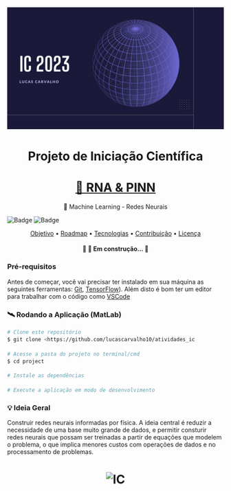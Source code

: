 <h1 align="center">
  <img alt="IC" title="#ic2023" src="./ic.jpg" />
</h1>

<h1 align="center">Projeto de Iniciação Científica</h1>

<h1 align="center">
    <a href="[https://threejs.org/](https://en.wikipedia.org/wiki/Physics-informed_neural_networks)">🔗 RNA & PINN</a>
</h1>
<p align="center">🚀 Machine Learning - Redes Neurais </p>


![Badge](https://img.shields.io/badge/Poli-USP-%add8e6?style=for-the-badge&logo=ghost)
![Badge](https://img.shields.io/badge/PME-3200-%1234a5?style=for-the-badge&logo=ghost)


<p align="center">
 <a href="#objetivo">Objetivo</a> •
 <a href="#roadmap">Roadmap</a> • 
 <a href="#tecnologias">Tecnologias</a> • 
 <a href="#contribuicao">Contribuição</a> • 
 <a href="#licenc-a">Licença</a> 
</p>

<h4 align="center"> 
	🚧  🚀 Em construção...  🚧
</h4>

### Pré-requisitos

Antes de começar, você vai precisar ter instalado em sua máquina as seguintes ferramentas:
[Git](https://git-scm.com), [TensorFlow]([https://tensorflow.org/?hl=pt-br)). 
Além disto é bom ter um editor para trabalhar com o código como [VSCode](https://code.visualstudio.com/)

### 🛰️ Rodando a Aplicação (MatLab)

```bash
# Clone este repositório
$ git clone <https://github.com/lucascarvalho10/atividades_ic

# Acesse a pasta do projeto no terminal/cmd
$ cd project

# Instale as dependências

# Execute a aplicação em modo de desenvolvimento
```

### 💡 Ideia Geral

Construir redes neurais informadas por física. A ideia central é reduzir a necessidade de uma base muito grande de dados, e permitir consturir redes neurais que possam ser treinadas a partir de equações que modelem o problema, o que implica menores custos com operações de dados e no processamento de problemas.

<h1 align="center">
  <img alt="IC" title="#ic2023" src="https://media.tenor.com/Lbfyti3y8UkAAAAC/machine-learning-artificial-intelligence.gif" />
</h1>
